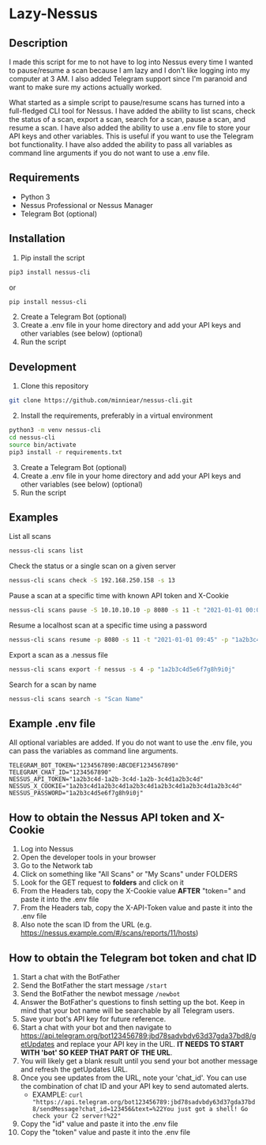 # Lazy-Nessus

## Description
I made this script for me to not have to log into Nessus every time I wanted to pause/resume a scan because I am lazy and I don't like logging into my computer at 3 AM. I also added Telegram support since I'm paranoid and want to make sure my actions actually worked.

What started as a simple script to pause/resume scans has turned into a full-fledged CLI tool for Nessus. I have added the ability to list scans, check the status of a scan, export a scan, search for a scan, pause a scan, and resume a scan. I have also added the ability to use a .env file to store your API keys and other variables. This is useful if you want to use the Telegram bot functionality. I have also added the ability to pass all variables as command line arguments if you do not want to use a .env file.


## Requirements
- Python 3
- Nessus Professional or Nessus Manager
- Telegram Bot (optional)

## Installation
1. Pip install the script
```bash
pip3 install nessus-cli
```
or
```bash
pip install nessus-cli
```
2. Create a Telegram Bot (optional)
3. Create a .env file in your home directory and add your API keys and other variables (see below) (optional)
4. Run the script

## Development
1. Clone this repository
```bash
git clone https://github.com/minniear/nessus-cli.git
```
2. Install the requirements, preferably in a virtual environment
```bash
python3 -m venv nessus-cli
cd nessus-cli
source bin/activate
pip3 install -r requirements.txt
```
3. Create a Telegram Bot (optional)
4. Create a .env file in your home directory and add your API keys and other variables (see below) (optional)
5. Run the script

## Examples
List all scans
```bash
nessus-cli scans list
```
Check the status or a single scan on a given server
```bash
nessus-cli scans check -S 192.168.250.158 -s 13
```
Pause a scan at a specific time with known API token and X-Cookie
```bash
nessus-cli scans pause -S 10.10.10.10 -p 8080 -s 11 -t "2021-01-01 00:00" -tT "1234567890:ABCDEF1234567890" -tC "1234567890" -aT "1a2b3c4d-1a2b-3c4d-1a2b-3c4d1a2b3c4d" -c "1a2b3c4d1a2b3c4d1a2b3c4d1a2b3c4d1a2b3c4d1a2b3c4d" -v
```
Resume a localhost scan at a specific time using a password
```bash
nessus-cli scans resume -p 8080 -s 11 -t "2021-01-01 09:45" -p "1a2b3c4d5e6f7g8h9i0j"
```
Export a scan as a .nessus file
```bash
nessus-cli scans export -f nessus -s 4 -p "1a2b3c4d5e6f7g8h9i0j"
```
Search for a scan by name
```bash
nessus-cli scans search -s "Scan Name"
```
## Example .env file
All optional variables are added. If you do not want to use the .env file, you can pass the variables as command line arguments.
```
TELEGRAM_BOT_TOKEN="1234567890:ABCDEF1234567890"
TELEGRAM_CHAT_ID="1234567890"
NESSUS_API_TOKEN="1a2b3c4d-1a2b-3c4d-1a2b-3c4d1a2b3c4d"
NESSUS_X_COOKIE="1a2b3c4d1a2b3c4d1a2b3c4d1a2b3c4d1a2b3c4d1a2b3c4d"
NESSUS_PASSWORD="1a2b3c4d5e6f7g8h9i0j"
```


## How to obtain the Nessus API token and X-Cookie
1. Log into Nessus
2. Open the developer tools in your browser
3. Go to the Network tab
4. Click on something like "All Scans" or "My Scans" under FOLDERS
5. Look for the GET request to **folders** and click on it
6. From the Headers tab, copy the X-Cookie value **AFTER** "token=" and paste it into the .env file
7. From the Headers tab, copy the X-API-Token value and paste it into the .env file
8. Also note the scan ID from the URL (e.g. https://nessus.example.com/#/scans/reports/11/hosts)

## How to obtain the Telegram bot token and chat ID
1. Start a chat with the BotFather
2. Send the BotFather the start message `/start`
3. Send the BotFather the newbot message `/newbot`
4. Answer the BotFather's questions to finsh setting up the bot. Keep in mind that your bot name will be searchable by all Telegram users.
5. Save your bot's API key for future reference.
6. Start a chat with your bot and then navigate to <https://api.telegram.org/bot123456789:jbd78sadvbdy63d37gda37bd8/getUpdates> and replace your API key in the URL. **IT NEEDS TO START WITH 'bot' SO KEEP THAT PART OF THE URL**.
7. You will likely get a blank result until you send your bot another message and refresh the getUpdates URL.
8. Once you see updates from the URL, note your 'chat_id'. You can use the combination of chat ID and your API key to send automated alerts.
    - EXAMPLE: `curl "https://api.telegram.org/bot123456789:jbd78sadvbdy63d37gda37bd8/sendMessage?chat_id=123456&text=%22You just got a shell! Go check your C2 server!%22"`
9. Copy the "id" value and paste it into the .env file
10. Copy the "token" value and paste it into the .env file




